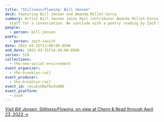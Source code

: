 ```yaml
---
title: "Stillness/Flowing: Bill Jensen"
deck: Featuring Bill Jensen and Amanda Millet-Sorsa
summary: Artist Bill Jensen joins Rail contributor Amanda Millet-Sorsa and Rail
  staff for a conversation. We conclude with a poetry reading by Zach Savich.
people:
  - person: bill-jensen
poets:
  - person: zach-savich
date: 2022-03-25T13:00:00-0500
end_date: 2022-03-25T14:30:00-0500
series: 524
collections:
  - the-new-social-environment
event_organizer:
  - the-brooklyn-rail
event_producer:
  - the-brooklyn-rail
event_id: recuks5MpfDu9xdN0
event_platform:
  - zoom
---
```

[Visit *Bill Jensen: Stillness/Flowing*, on view at Cheim & Read through April 23, 2022 →](https://www.cheimread.com/exhibitions/bill-jensen-stillness-flowing)

[](https://www.cheimread.com/exhibitions/bill-jensen-stillness-flowing)